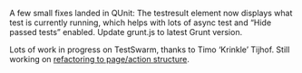 A few small fixes landed in QUnit: The testresult element now displays
what test is currently running, which helps with lots of async test and
“Hide passed tests” enabled. Update grunt.js to latest Grunt version.

Lots of work in progress on TestSwarm, thanks to Timo ‘Krinkle’ Tijhof.
Still working on [refactoring to page/action
structure](https://github.com/jquery/testswarm/issues/132).
